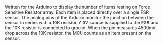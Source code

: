   Written for the Arduino to display the number of items resting on Force Sensitive Resistor array.
  Each item is placed directly over a single FSR sensor. The analog pins of the Arduino monitor the junction 
  between the sensor in series with a 10K resistor. A 5V source is supplied to the FSR and the 10K resistor 
  is connected to ground. When the pin measures 4500mV drop across the 10K resistor, the MCU counts as 
  an item present on the sensor. 
